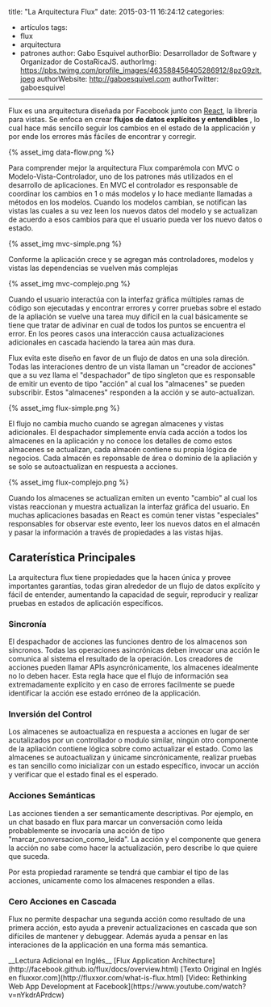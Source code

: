 title: "La Arquitectura Flux"
date: 2015-03-11 16:24:12
categories:
- artículos
tags:
- flux
- arquitectura
- patrones
author: Gabo Esquivel
authorBio:  Desarrollador de Software y Organizador de CostaRicaJS.
authorImg:  https://pbs.twimg.com/profile_images/463588456405286912/8pzG9zlt.jpeg
authorWebsite:  http://gaboesquivel.com
authorTwitter: gaboesquivel
---

Flux es una arquitectura diseñada por Facebook junto con [React](http://facebook.github.io/react/), la librería para vistas. Se enfoca en crear __flujos de datos explícitos y entendibles__ , lo cual hace más sencillo seguir los cambios en el estado de la applicación y por ende los errores más fáciles de encontrar y corregir. 

<div class='centered-img'>
{% asset_img data-flow.png %}
</div>

Para comprender mejor la arquitectura Flux comparémola con MVC o Modelo-Vista-Controlador, uno de los patrones más utilizados en el desarrollo de aplicaciones. En MVC el controlador es responsable de coordinar los cambios en 1 o más modelos y lo hace mediante llamadas a métodos en los modelos. Cuando los modelos cambian, se notifican las vistas las cuales a su vez leen los nuevos datos del modelo y se actualizan de acuerdo a esos cambios para que el usuario pueda ver los nuevo datos o estado.
<!-- more -->
<div class='centered-img'>
{% asset_img mvc-simple.png %}
</div>

Conforme la aplicación crece y se agregan más controladores, modelos y vistas las dependencias se vuelven más complejas

<div class='centered-img'>
{% asset_img mvc-complejo.png %}
</div>

Cuando el usuario interactúa con la interfaz gráfica múltiples ramas de código son ejecutadas y encontrar errores y correr pruebas sobre el estado de la apliación se vuelve una tarea muy difícil en la cual básicamente se tiene que tratar de adivinar en cual de todos los puntos se encuentra el error. En los peores casos una interacción causa actualizaciones adicionales en cascada haciendo la tarea aún mas dura.

Flux evita este diseño en favor de un flujo de datos en una sola direción. Todas las interaciones dentro de un vista llaman un "creador de acciones" que a su vez llama el "despachador" de tipo singleton que es responsable de emitir un evento de tipo "acción" al cual los "almacenes" se pueden subscribir. Estos "almacenes" responden a la acción y se auto-actualizan.

<div class='centered-img'>
{% asset_img flux-simple.png %}
</div>

El flujo no cambia mucho cuando se agregan almacenes y vistas adicionales. El despachador simplemente envía cada acción a todos los almacenes en la aplicación y no conoce los detalles de como estos almacenes se actualizan, cada almacén contiene su propia lógica de negocios. Cada almacén es reponsable de área o dominio de la apliación y se solo se autoactualizan en respuesta a acciones.

<div class='centered-img'>
{% asset_img flux-complejo.png %}
</div>

Cuando los almacenes se actualizan emiten un evento "cambio" al cual los vistas reaccionan y muestra actualizan la interfaz gráfica del usuario. En muchas aplicaciones basadas en React es común tener vistas "especiales" responsables for observar este evento, leer los nuevos datos en el almacén y pasar la información a través de propiedades a las vistas hijas.
 

## Caraterística Principales

La arquitectura flux tiene propiedades que la hacen única y provee importantes garantías, todas giran alrededor de un flujo de datos explícito y fácil de entender, aumentando la capacidad de seguir, reproducir y realizar pruebas en estados de aplicación específicos.

### Sincronía

El despachador de acciones las funciones dentro de los almacenos son síncronos. Todas las operaciones asincrónicas deben invocar una acción le comunica al sistema el resultado de la operación. Los creadores de acciones pueden llamar APIs asyncrónicamente, los almacenes idealmente no lo deben hacer. Esta regla hace que el flujo de información sea extremadamente explícito y en caso de errores facilmente se puede identificar la acción ese estado erróneo de la applicación.

### Inversión del Control

Los almacenes se autoactualiza en respuesta a acciones en lugar de ser acutalizados por un controllador o modulo similar, ningún otro componente de la apliación contiene lógica sobre como actualizar el estado. Como las almacenes se autoactualizan y únicame sincrónicamente, realizar pruebas es tan sencillo como inicializar con un estado específico, invocar un acción y verificar que el estado final es el esperado. 

### Acciones Semánticas

Las acciones tienden a ser semanticamente descriptivas. Por ejemplo, en un chat basado en flux para marcar un conversación como leída probablemente se invocaría una acción de tipo "marcar_conversacion_como_leida". La acción y el componente que genera la acción no sabe como hacer la actualización, pero describe lo que quiere que suceda.

Por esta propiedad raramente se tendrá que cambiar el tipo de las acciones, unicamente como los almacenes responden a ellas.

### Cero Acciones en Cascada

Flux no permite despachar una segunda acción como resultado de una primera acción, esto ayuda a prevenir actualizaciones en cascada que son difíciles de mantener y debuggear. Además ayuda a pensar en las interaciones de la applicación en una forma más semantica.

<div class="refs">
__Lectura Adicional en Inglés__
[Flux Application Architecture](http://facebook.github.io/flux/docs/overview.html)
[Texto Original en Inglés en fluxxor.com](http://fluxxor.com/what-is-flux.html)
[Video: Rethinking Web App Development at Facebook](https://www.youtube.com/watch?v=nYkdrAPrdcw)
</div>